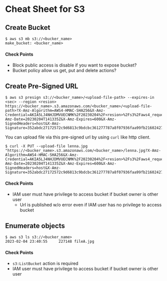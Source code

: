 # Cheat Sheet for S3

## Create Bucket

````shell
$ aws s3 mb s3://<bucker_name>
make_bucket: <bucker_name>
````

#### Check Points

* Block public access is disable if you want to expose bucket?
* Bucket policy allow us get, put and delete actions?

## Create Pre-Signed URL

````shell
$ aws s3 presign s3://<bucker_name>/<upload-file-path> --expires-in <sec> --region <resion>
https://<bucker_name>.s3.amazonaws.com/<bucker_name>/<upload-file-path>?X-Amz-Algorithm=AWS4-HMAC-SHA256&X-Amz-Credential=AKIA5LJ4NHJDMVUECNMK%2F20230204%2F<resion>%2Fs3%2Faws4_request&X-Amz-Date=20230204T141335Z&X-Amz-Expires=600&X-Amz-SignedHeaders=host&X-Amz-Signature=352abdc27172572c9d6813c9bdcbc361277787a8f07936faa99fb216024277a0
````

You can upload file via this pre-signed url by using `curl` like http client.

````shell
$ curl -X PUT --upload-file lenna.jpg "https://<bucker_name>.s3.amazonaws.com/<bucker_name>/lenna.jpg?X-Amz-Algorithm=AWS4-HMAC-SHA256&X-Amz-Credential=AKIA5LJ4NHJDMVUECNMK%2F20230204%2F<resion>%2Fs3%2Faws4_request&X-Amz-Date=20230204T141335Z&X-Amz-Expires=600&X-Amz-SignedHeaders=host&X-Amz-Signature=352abdc27172572c9d6813c9bdcbc361277787a8f07936faa99fb216024277a0"
````

#### Check Points

* IAM user must have privilege to access bucket if bucket owner is other user
  * Url is published w/o error even if IAM user has no privilege to access bucket

## Enumerate objects

````shell
$ aws s3 ls s3://<bucker_name>
2023-02-04 23:40:55     227148 fileA.jpg
````

#### Check Points

* `s3:ListBucket` action is required
* IAM user must have privilege to access bucket if bucket owner is other user 